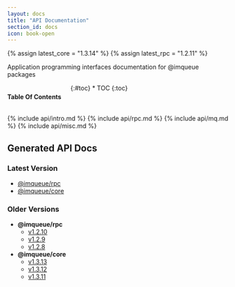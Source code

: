 ```yaml
---
layout: docs
title: "API Documentation"
section_id: docs
icon: book-open
---
```


{% assign latest_core = "1.3.14" %}
{% assign latest_rpc = "1.2.11" %}

<div class="special-title centered-text">
    <p markdown="1">
        Application programming interfaces documentation for @imqueue packages
    </p>
    <p class="shortline"></p>
    <div class="spacing"></div>
    <div class="spacing"></div>
</div>

<div class="medium-4 columns right panel radius toc" markdown="1">
<h4>Table Of Contents</h4>
{:#toc}
* TOC
{:toc}
</div>

{% include api/intro.md %}
{% include api/rpc.md %}
{% include api/mq.md %}
{% include api/misc.md %}

## Generated API Docs

### Latest Version

- <a href="/api/rpc/{{ latest_rpc }}/" target="_blank">@imqueue/rpc</a>
- <a href="/api/core/{{ latest_core }}/" target="_blank">@imqueue/core</a>

### Older Versions

- **@imqueue/rpc**
  * <a href="/api/rpc/1.2.9/" target="_blank">v1.2.10</a>
  * <a href="/api/rpc/1.2.9/" target="_blank">v1.2.9</a>
  * <a href="/api/rpc/1.2.8/" target="_blank">v1.2.8</a>
- **@imqueue/core**
  * <a href="/api/core/1.3.12/" target="_blank">v1.3.13</a>
  * <a href="/api/core/1.3.12/" target="_blank">v1.3.12</a>
  * <a href="/api/core/1.3.11/" target="_blank">v1.3.11</a>
